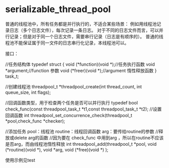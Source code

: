 # serializable_thread_pool
普通的线程池中，所有任务都是并行执行的，不适合某些场景：
例如用线程池记录日志（多个日志文件），每次记录一条日志。
对于不同的日志文件而言，可以并行记录；但是对于同一个日志文件，需要串行记录（日志是有顺序的）。
普通的线程池不能保证属于同一文件的日志串行化记录，本线程池可以。










接口：

//任务结构体
typedef struct {
    void (*function)(void *);//任务执行函数
    void *argument;//function 参数
	void (*freer)(void *);//argument 惰性释放函数
} task_t;
 
 
//创建线程池
threadpool_t *threadpool_create(int thread_count, int queue_size, int flags);
 
 
//回调函数类型，用于检查两个任务是否可以并行执行
typedef  bool check_func(const threadpool_task_t *t1,const threadpool_task_t *t2);
//设置回调函数
int threadpool_set_concurrence_check(threadpool_t *pool,check_func *checker);
 
 
 
 
 
 
//添加任务 pool：线程池  routine：线程回调函数   arg：要传给routine的参数
//释放或delete arg的函数
//因为要在 check_func 中用到arg ，所以在routine不应该是否arg，而由线程池惰性释放
int threadpool_add(threadpool_t *pool, void (*routine)(void *),
                   void *arg, void (*free)(void *) );
                   
                   
                   
使用示例见test


